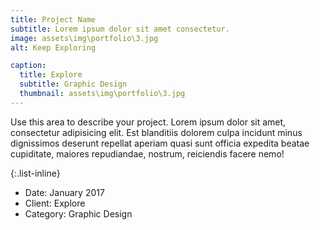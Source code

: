```yaml
---
title: Project Name
subtitle: Lorem ipsum dolor sit amet consectetur.
image: assets\img\portfolio\3.jpg
alt: Keep Exploring

caption:
  title: Explore
  subtitle: Graphic Design
  thumbnail: assets\img\portfolio\3.jpg
---
```


Use this area to describe your project. Lorem ipsum dolor sit amet, consectetur adipisicing elit. Est blanditiis dolorem culpa incidunt minus dignissimos deserunt repellat aperiam quasi sunt officia expedita beatae cupiditate, maiores repudiandae, nostrum, reiciendis facere nemo!

{:.list-inline}

- Date: January 2017
- Client: Explore
- Category: Graphic Design
